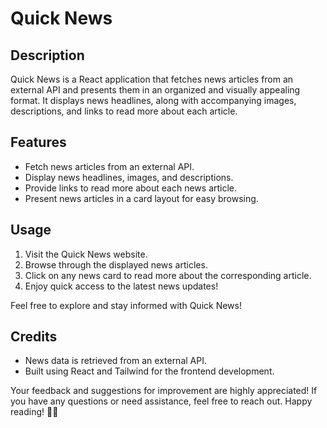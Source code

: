 # Quick News

## Description
Quick News is a React application that fetches news articles from an external API and presents them in an organized and visually appealing format. It displays news headlines, along with accompanying images, descriptions, and links to read more about each article.

## Features
- Fetch news articles from an external API.
- Display news headlines, images, and descriptions.
- Provide links to read more about each news article.
- Present news articles in a card layout for easy browsing.

## Usage
1. Visit the Quick News website.
2. Browse through the displayed news articles.
3. Click on any news card to read more about the corresponding article.
4. Enjoy quick access to the latest news updates!

Feel free to explore and stay informed with Quick News!

## Credits
- News data is retrieved from an external API.
- Built using React and Tailwind for the frontend development.

Your feedback and suggestions for improvement are highly appreciated! If you have any questions or need assistance, feel free to reach out. Happy reading! 📰🚀
